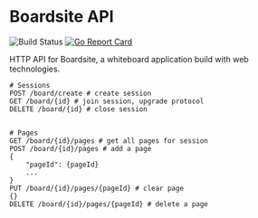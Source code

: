 # Boardsite API
![Build Status](https://github.com/heat1q/boardsite/workflows/Boardsite%20CI/badge.svg)
[![Go Report Card](https://goreportcard.com/badge/github.com/heat1q/boardsite)](https://goreportcard.com/report/github.com/heat1q/boardsite)

HTTP API for Boardsite, a whiteboard application build with web technologies.

```
# Sessions
POST /board/create # create session
GET /board/{id} # join session, upgrade protocol
DELETE /board/{id} # close session


# Pages
GET /board/{id}/pages # get all pages for session
POST /board/{id}/pages # add a page
{
    "pageId": {pageId}
    ...
}
PUT /board/{id}/pages/{pageId} # clear page
{}
DELETE /board/{id}/pages/{pageId} # delete a page
```

